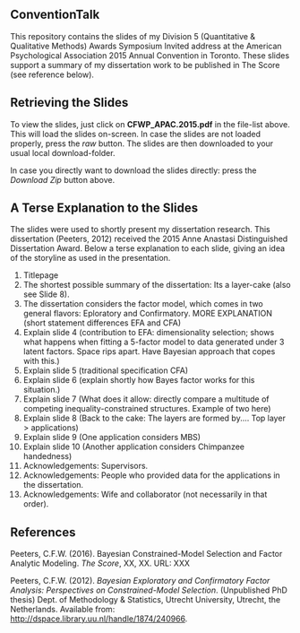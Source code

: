 **ConventionTalk**
---------------

This repository contains the slides of my Division 5 (Quantitative & Qualitative Methods) Awards Symposium Invited address at the American Psychological Association 2015 Annual Convention in Toronto. These slides support a summary of my dissertation work to be published in The Score (see reference below).


## Retrieving the Slides
To view the slides, just click on **CFWP_APAC.2015.pdf** in the file-list above. 
This will load the slides on-screen. 
In case the slides are not loaded properly, press the *raw* button.
The slides are then downloaded to your usual local download-folder. 

In case you directly want to download the slides directly: press the *Download Zip* button above.


## A Terse Explanation to the Slides
The slides were used to shortly present my dissertation research.
This dissertation (Peeters, 2012) received the 2015 Anne Anastasi Distinguished Dissertation Award.
Below a terse explanation to each slide, giving an idea of the storyline as used in the presentation.

1. Titlepage
2. The shortest possible summary of the dissertation: Its a layer-cake (also see Slide 8). 
3. The dissertation considers the factor model, which comes in two general flavors: Eploratory and Confirmatory.
MORE EXPLANATION (short statement differences EFA and CFA)
4. Explain slide 4 (contribution to EFA: dimensionality selection; shows what happens when fitting a 5-factor model to data generated under 3 latent factors. Space rips apart. Have Bayesian approach that copes with this.)
5. Explain slide 5 (traditional specification CFA)
6. Explain slide 6 (explain shortly how Bayes factor works for this situation.)
7. Explain slide 7 (What does it allow: directly compare a multitude of competing inequality-constrained structures. Example of two here)
8. Explain slide 8 (Back to the cake: The layers are formed by.... Top layer > applications)
9. Explain slide 9 (One application considers MBS)
10. Explain slide 10 (Another application considers Chimpanzee handedness)
11. Acknowledgements: Supervisors.
12. Acknowledgements: People who provided data for the applications in the dissertation.
13. Acknowledgements: Wife and collaborator (not necessarily in that order).


## References
Peeters, C.F.W. (2016). 
Bayesian Constrained-Model Selection and Factor Analytic Modeling. 
*The Score*, XX, XX.
URL: XXX

Peeters, C.F.W. (2012). 
*Bayesian Exploratory and Confirmatory Factor Analysis: Perspectives on Constrained-Model Selection*.
(Unpublished PhD thesis) Dept. of Methodology & Statistics, Utrecht University, Utrecht, the Netherlands.
Available from: http://dspace.library.uu.nl/handle/1874/240966.


